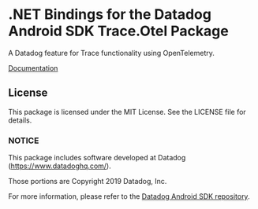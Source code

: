 # .NET Bindings for the Datadog Android SDK Trace.Otel Package

A Datadog feature for Trace functionality using OpenTelemetry.

[Documentation](https://docs.datadoghq.com/tracing/trace_collection/automatic_instrumentation/dd_libraries/android/)

## License

This package is licensed under the MIT License. See the LICENSE file for details.

### NOTICE

This package includes software developed at Datadog (https://www.datadoghq.com/).

Those portions are Copyright 2019 Datadog, Inc.

For more information, please refer to the [Datadog Android SDK repository](https://github.com/DataDog/dd-sdk-android).